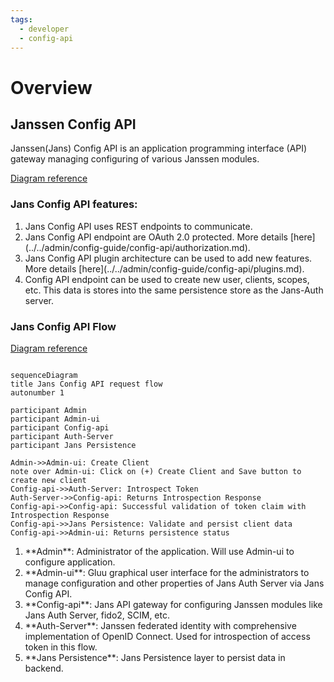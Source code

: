```yaml
---
tags:
  - developer
  - config-api
---
```


# Overview

## Janssen Config API
Janssen(Jans) Config API is an application programming interface (API) gateway managing configuring of various Janssen modules.

[Diagram reference](../../assets/config-api-components.png)


### Jans Config API features:
<ol>
<li>Jans Config API uses REST endpoints to communicate.</li> 
<li>Jans Config API endpoint are OAuth 2.0 protected. More details [here](../../admin/config-guide/config-api/authorization.md).</li> 
<li>Jans Config API plugin architecture can be used to add new features. More details [here](../../admin/config-guide/config-api/plugins.md).</li> 
<li>Config API endpoint can be used to create new user, clients, scopes, etc. This data is stores into the same persistence store as the Jans-Auth server.</li> 
</ol>

### Jans Config API Flow
[Diagram reference](../../assets/sequence-config-api-flow.png)

```mermaid

sequenceDiagram
title Jans Config API request flow
autonumber 1

participant Admin
participant Admin-ui
participant Config-api
participant Auth-Server
participant Jans Persistence

Admin->>Admin-ui: Create Client
note over Admin-ui: Click on (+) Create Client and Save button to create new client
Config-api->>Auth-Server: Introspect Token
Auth-Server->>Config-api: Returns Introspection Response
Config-api->>Config-api: Successful validation of token claim with Introspection Response
Config-api->>Jans Persistence: Validate and persist client data
Config-api->>Admin-ui: Returns persistence status
```

<ol>
<li> **Admin**: Administrator of the application. Will use Admin-ui to configure application. </li>
<li> **Admin-ui**: Gluu graphical user interface for the administrators to manage configuration and other properties of Jans Auth Server via Jans Config API.</li>
<li> **Config-api**: Jans API gateway for configuring Janssen modules like Jans Auth Server, fido2, SCIM, etc. </li>
<li> **Auth-Server**: Janssen federated identity with comprehensive implementation of OpenID Connect. Used for introspection of access token in this flow.</li>
<li> **Jans Persistence**: Jans Persistence layer to persist data in backend.</li>
</ol>
